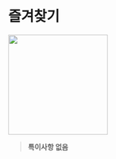 # 즐겨찾기
<image width = 200 src="https://user-images.githubusercontent.com/77010707/230305888-4bb629bf-b60a-4dd6-a51f-a49f4a7c2f55.gif">

> **특이사항 없음**
